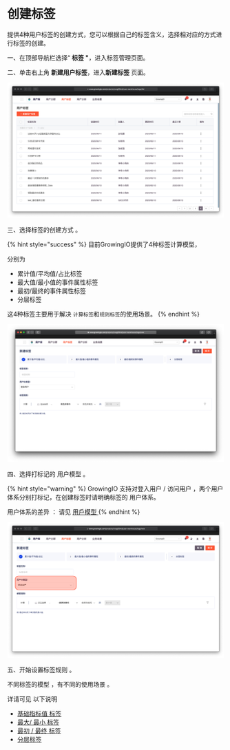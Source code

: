 # 创建标签

提供4种用户标签的创建方式，您可以根据自己的标签含义，选择相对应的方式进行标签的创建。



一、在顶部导航栏选择“ **标签 "**，进入标签管理页面。

二、单击右上角 **新建用户标签**，进入**新建标签** 页面。

![](../../../.gitbook/assets/ying-mu-jie-tu-20200813-xia-wu-4.24.18.png)



三、选择标签的创建方式 。

{% hint style="success" %}
目前GrowingIO提供了4种标签计算模型，

分别为

* 累计值/平均值/占比标签
* 最大值/最小值的事件属性标签
* 最初/最终的事件属性标签
* 分层标签

这4种标签主要用于解决 `计算标签`和`规则标签`的使用场景。
{% endhint %}

![](../../../.gitbook/assets/ying-mu-jie-tu-20200813-xia-wu-4.26.48.png)

四、选择打标记的 用户模型 。

{% hint style="warning" %}
GrowingIO  支持对登入用户 /  访问用户 ，两个用户体系分别打标记，在创建标签时请明确标签的 用户体系。

用户体系的差异 ： 请见 [ 用戶模型 ](https://app.gitbook.com/@growingio/s/v3/~/drafts/-MEWSCS5iLxkCJzygg8h/introduction/datamodel/usermodel) 
{% endhint %}

![](../../../.gitbook/assets/ying-mu-jie-tu-20200813-xia-wu-4.28.17.png)

五、开始设置标签规则 。 

不同标签的模型 ，有不同的使用场景 。  
  
详请可见 以下说明 

* [基础指标值  标签 ](https://app.gitbook.com/@growingio/s/v3/~/drafts/-MEWSCS5iLxkCJzygg8h/product-manual/user-warehouse/yong-hu-biao-qian/biao-qian-mo-xing-shi-yong/ji-chu-zhi-biao-zhi)
* [最大/ 最小  标签 ](https://app.gitbook.com/@growingio/s/v3/~/drafts/-MEWSCS5iLxkCJzygg8h/product-manual/user-warehouse/yong-hu-biao-qian/biao-qian-mo-xing-shi-yong/zui-da-zhi-zui-xiao-zhi-de-shi-jian-shu-xing)
* [最初 / 最终 标签 ](https://app.gitbook.com/@growingio/s/v3/~/drafts/-MEWSCS5iLxkCJzygg8h/product-manual/user-warehouse/yong-hu-biao-qian/biao-qian-mo-xing-shi-yong/zui-chu-zui-zhong-de-shi-jian-shu-xing)
* [分层标签  ](https://app.gitbook.com/@growingio/s/v3/~/drafts/-MEWSCS5iLxkCJzygg8h/product-manual/user-warehouse/yong-hu-biao-qian/biao-qian-mo-xing-shi-yong/fen-ceng-biao-qian)

  


